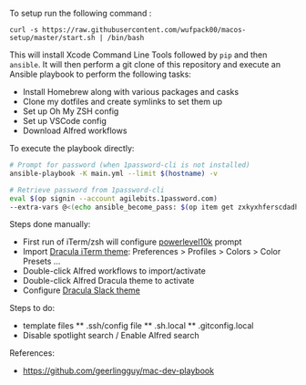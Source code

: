 To setup run the following command :

```basn
curl -s https://raw.githubusercontent.com/wufpack00/macos-setup/master/start.sh | /bin/bash
```

This will install Xcode Command Line Tools followed by `pip` and then `ansible`.
It will then perform a git clone of this repository and execute an Ansible playbook to perform the following tasks:

- Install Homebrew along with various packages and casks
- Clone my dotfiles and create symlinks to set them up
- Set up Oh My ZSH config
- Set up VSCode config
- Download Alfred workflows

To execute the playbook directly:

```bash
# Prompt for password (when 1password-cli is not installed)
ansible-playbook -K main.yml --limit $(hostname) -v

# Retrieve password from 1password-cli
eval $(op signin --account agilebits.1password.com)
--extra-vars @<(echo ansible_become_pass: $(op item get zxkyxhferscdadhkvni6c55wsy --vault "Private" --format json |jq --raw-output '.fields[] | select (.id=="password").value'))

```

Steps done manually:
 * First run of iTerm/zsh will configure [powerlevel10k](https://github.com/romkatv/powerlevel10k) prompt
 * Import [Dracula iTerm theme](https://draculatheme.com/iterm): Preferences > Profiles > Colors > Color Presets ...
 * Double-click Alfred workflows to import/activate 
 * Double-click Alfred Dracula theme to activate
 * Configure [Dracula Slack theme](https://draculatheme.com/slack)

 Steps to do:
  * template files
 ** .ssh/config file
 ** .sh.local
 ** .gitconfig.local
 * Disable spotlight search / Enable Alfred search
 


 References:
 * https://github.com/geerlingguy/mac-dev-playbook